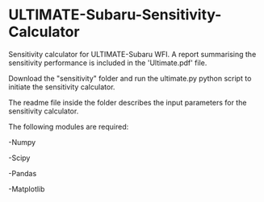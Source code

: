 # ULTIMATE-Subaru-Sensitivity-Calculator

Sensitivity calculator for ULTIMATE-Subaru WFI. A report summarising the sensitivity performance is included in the 'Ultimate.pdf' file.

Download the "sensitivity" folder and run the ultimate.py python script to initiate the sensitivity calculator.

The readme file inside the folder describes the input parameters for the sensitivity calculator.

The following modules are required:

-Numpy

-Scipy

-Pandas

-Matplotlib
